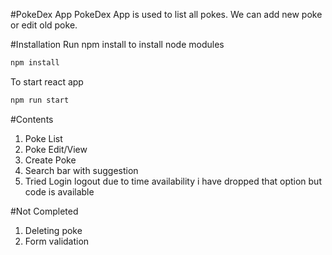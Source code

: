 #PokeDex App
PokeDex App is used to list all pokes. We can add new poke or edit old poke.

#Installation
Run npm install to install node modules
```bash
npm install
```

To start react app
```bash
npm run start
```

#Contents
1. Poke List
2. Poke Edit/View
3. Create Poke
4. Search bar with suggestion
5. Tried Login logout due to time availability i have dropped that option  but code is available

#Not Completed
1. Deleting poke
3. Form validation